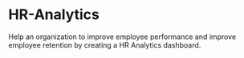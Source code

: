 # HR-Analytics
Help an organization to improve employee performance and improve employee retention by creating a HR Analytics dashboard.
